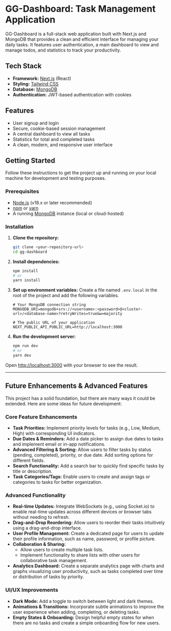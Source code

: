 # GG-Dashboard: Task Management Application

GG-Dashboard is a full-stack web application built with Next.js and MongoDB that provides a clean and efficient interface for managing your daily tasks. It features user authentication, a main dashboard to view and manage todos, and statistics to track your productivity.

## Tech Stack

- **Framework:** [Next.js](https://nextjs.org/) (React)
- **Styling:** [Tailwind CSS](https://tailwindcss.com/)
- **Database:** [MongoDB](https://www.mongodb.com/)
- **Authentication:** JWT-based authentication with cookies

## Features

- User signup and login
- Secure, cookie-based session management
- A central dashboard to view all tasks
- Statistics for total and completed tasks
- A clean, modern, and responsive user interface

## Getting Started

Follow these instructions to get the project up and running on your local machine for development and testing purposes.

### Prerequisites

- [Node.js](https://nodejs.org/en/) (v18.x or later recommended)
- [npm](https://www.npmjs.com/) or [yarn](https://yarnpkg.com/)
- A running [MongoDB](https://www.mongodb.com/try/download/community) instance (local or cloud-hosted)

### Installation

1.  **Clone the repository:**
    ```bash
    git clone <your-repository-url>
    cd gg-dashboard
    ```

2.  **Install dependencies:**
    ```bash
    npm install
    # or
    yarn install
    ```

3.  **Set up environment variables:**
    Create a file named `.env.local` in the root of the project and add the following variables.

    ```env
    # Your MongoDB connection string
    MONGODB_URI=mongodb+srv://<username>:<password>@<cluster-url>/<database-name>?retryWrites=true&w=majority

    # The public URL of your application
    NEXT_PUBLIC_API_PUBLIC_URL=http://localhost:3000
    ```

4.  **Run the development server:**
    ```bash
    npm run dev
    # or
    yarn dev
    ```

Open [http://localhost:3000](http://localhost:3000) with your browser to see the result.

---

## Future Enhancements & Advanced Features

This project has a solid foundation, but there are many ways it could be extended. Here are some ideas for future development:

### Core Feature Enhancements

-   **Task Priorities:** Implement priority levels for tasks (e.g., Low, Medium, High) with corresponding UI indicators.
-   **Due Dates & Reminders:** Add a date picker to assign due dates to tasks and implement email or in-app notifications.
-   **Advanced Filtering & Sorting:** Allow users to filter tasks by status (pending, completed), priority, or due date. Add sorting options for different fields.
-   **Search Functionality:** Add a search bar to quickly find specific tasks by title or description.
-   **Task Categories/Tags:** Enable users to create and assign tags or categories to tasks for better organization.

### Advanced Functionality

-   **Real-time Updates:** Integrate WebSockets (e.g., using Socket.io) to enable real-time updates across different devices or browser tabs without needing to refresh.
-   **Drag-and-Drop Reordering:** Allow users to reorder their tasks intuitively using a drag-and-drop interface.
-   **User Profile Management:** Create a dedicated page for users to update their profile information, such as name, password, or profile picture.
-   **Collaboration & Sharing:**
    -   Allow users to create multiple task lists.
    -   Implement functionality to share lists with other users for collaborative task management.
-   **Analytics Dashboard:** Create a separate analytics page with charts and graphs visualizing user productivity, such as tasks completed over time or distribution of tasks by priority.

### UI/UX Improvements

-   **Dark Mode:** Add a toggle to switch between light and dark themes.
-   **Animations & Transitions:** Incorporate subtle animations to improve the user experience when adding, completing, or deleting tasks.
-   **Empty States & Onboarding:** Design helpful empty states for when there are no tasks and create a simple onboarding flow for new users.